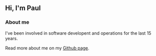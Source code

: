 ## Hi, I'm Paul

### About me
I've been involved in software developent and operations for the last 15 years.

Read more about me on my
[Github page](http://paulgreeff.github.com).


<!--
**paulgreeff/paulgreeff** is a ✨ _special_ ✨ repository because its `README.md` (this file) appears on your GitHub profile.

Here are some ideas to get you started:

- 🔭 I’m currently working on ...
- 🌱 I’m currently learning ...
- 👯 I’m looking to collaborate on ...
- 🤔 I’m looking for help with ...
- 💬 Ask me about ...
- 📫 How to reach me: ...
- 😄 Pronouns: ...
- ⚡ Fun fact: ...
-->
